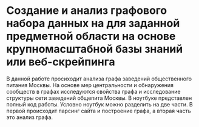 # Создание и анализ графового набора данных на для заданной предметной области на основе крупномасштабной базы знаний или веб-скрейпинга
В данной работе просиходит анализа графа заведений общественного питания Москвы.
На основе мер центральности и обнаружения сообществ в графах исследуются свойства графа и исследование структуры сети заведений общепита Москвы.
В ноутбуке представлен полный код работы. Условно ноутбук можно разделить на две части. В первой происходит парсинг сайта и построение графа, а вторая часть это анализ графа.
